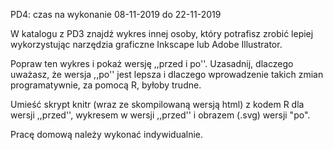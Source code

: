 PD4: czas na wykonanie 08-11-2019 do 22-11-2019

W katalogu z PD3 znajdź wykres innej osoby, który potrafisz zrobić lepiej wykorzystując narzędzia graficzne Inkscape lub Adobe Illustrator.

Popraw ten wykres i pokaż wersję ,,przed i po''.
Uzasadnij, dlaczego uważasz, że wersja ,,po'' jest lepsza i dlaczego wprowadzenie takich zmian programatywnie, za pomocą R, byłoby trudne.

Umieść skrypt knitr (wraz ze skompilowaną wersją html) z kodem R dla wersji ,,przed'', wykresem w wersji ,,przed'' i obrazem (.svg) wersji "po".

Pracę domową należy wykonać indywidualnie.
